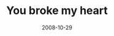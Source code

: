 ---
layout: base.njk
title : 'You broke my heart' 
view_title : 'You broke my heart' 
year : '2008' 
date : '2008-10-29' 
img_file : '/drawing/youbrokemyheart.jpg' 
html_file : 'youbrokemyheart' 
next_html : 'exploringtheocean.html' 
year_order : '488' 
permalink : "title/{{html_file}}.html"
---
